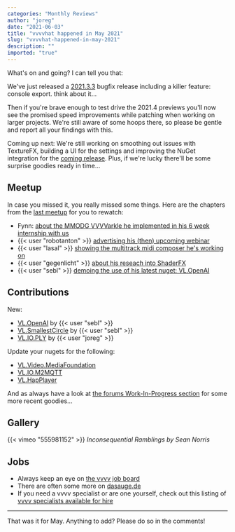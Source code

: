 ```yaml
---
categories: "Monthly Reviews"
author: "joreg"
date: "2021-06-03"
title: "vvvvhat happened in May 2021"
slug: "vvvvhat-happened-in-may-2021"
description: ""
imported: "true"
---
```


What's on and going?
I can tell you that:

We've just released a [2021.3.3](https://thegraybook.vvvv.org/changelog/2021.3.html) bugfix release including a killer feature: console export. think about it...

Then if you're brave enough to test drive the 2021.4 previews you'll now see the promised speed improvements while patching when working on larger projects. We're still aware of some hoops there, so please be gentle and report all your findings with this.

Coming up next: We're still working on smoothing out issues with TextureFX, building a UI for the settings and improving the NuGet integration for the [coming release](https://thegraybook.vvvv.org/roadmap/planned.html). Plus, if we're lucky there'll be some surprise goodies ready in time...

## Meetup

In case you missed it, you really missed some things. Here are the chapters from the [last meetup](https://youtu.be/wuDZGIvxR9U) for you to rewatch:

* Fynn: [about the MMODG VVVVarkle he implemented in his 6 week internship with us](https://youtu.be/wuDZGIvxR9U?t=435)
* {{< user "robotanton" >}} [advertising his (then) upcoming webinar](https://youtu.be/wuDZGIvxR9U?t=2285)
* {{< user "lasal" >}} [showing the multitrack midi composer he's working on](https://youtu.be/wuDZGIvxR9U?t=2740)
* {{< user "gegenlicht" >}} [about his reseach into ShaderFX](https://youtu.be/wuDZGIvxR9U?t=4251)
* {{< user "sebl" >}} [demoing the use of his latest nuget: VL.OpenAI](https://youtu.be/wuDZGIvxR9U?t=4937)

## Contributions

New:
* [VL.OpenAI](https://www.nuget.org/packages/VL.OpenAI/) by {{< user "sebl" >}}
* [VL.SmallestCircle](https://www.nuget.org/packages/VL.SmallestCircle/) by {{< user "sebl" >}}
* [VL.IO.PLY](https://www.nuget.org/packages/VL.IO.PLY) by {{< user "joreg" >}}

Update your nugets for the following:
* [VL.Video.MediaFoundation](https://www.nuget.org/packages/VL.Video.MediaFoundation)
* [VL.IO.M2MQTT](https://www.nuget.org/packages/VL.IO.M2MQTT)
* [VL.HapPlayer](https://www.nuget.org/packages/VL.HapPlayer)

And as always have a look at [the forums Work-In-Progress section](https://discourse.vvvv.org/c/wip/27) for some more recent goodies...

## Gallery

{{< vimeo "555981152" >}}
*Inconsequential Ramblings by Sean Norris*

## Jobs

* Always keep an eye on [the vvvv job board](https://discourse.vvvv.org/c/jobs)
* There are often some more on [dasauge.de](https://dasauge.de/sta/Vvvv/)
* If you need a vvvv specialist or are one yourself, check out this listing of [vvvv specialists available for hire](https://vvvv.org/documentation/vvvv-specialists-available-for-hire)

---

That was it for May. Anything to add? Please do so in the comments!